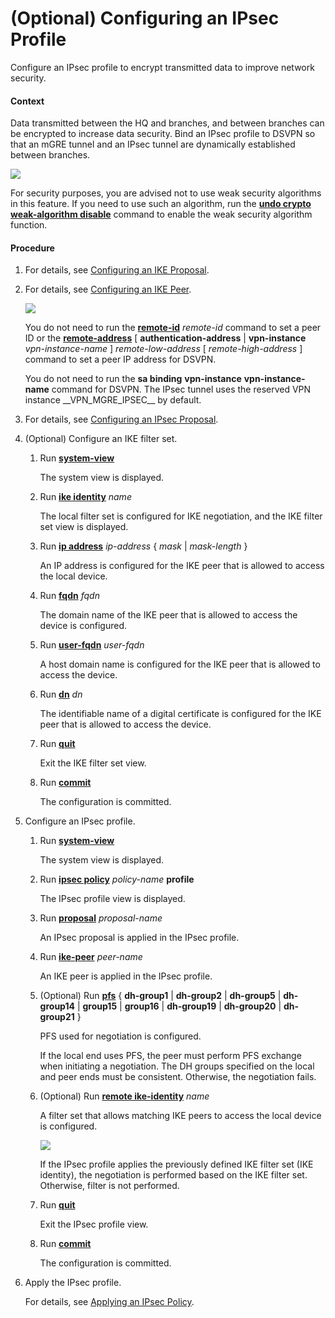 (Optional) Configuring an IPsec Profile
=======================================

Configure an IPsec profile to encrypt transmitted data to improve network security.

#### Context

Data transmitted between the HQ and branches, and between branches can be encrypted to increase data security. Bind an IPsec profile to DSVPN so that an mGRE tunnel and an IPsec tunnel are dynamically established between branches.

![](../../../../public_sys-resources/note_3.0-en-us.png) 

For security purposes, you are advised not to use weak security algorithms in this feature. If you need to use such an algorithm, run the [**undo crypto weak-algorithm disable**](cmdqueryname=undo+crypto+weak-algorithm+disable) command to enable the weak security algorithm function.



#### Procedure

1. For details, see [Configuring an IKE Proposal](dc_vrp_ipsec_cfg_all_0011.html).
2. For details, see [Configuring an IKE Peer](dc_vrp_ipsec_cfg_all_0012.html).
   
   ![](../../../../public_sys-resources/note_3.0-en-us.png) 
   
   You do not need to run the [**remote-id**](cmdqueryname=remote-id) *remote-id* command to set a peer ID or the [**remote-address**](cmdqueryname=remote-address) [ **authentication-address** | **vpn-instance** *vpn-instance-name* ] *remote-low-address* [ *remote-high-address* ] command to set a peer IP address for DSVPN.
   
   You do not need to run the **sa binding** **vpn-instance** **vpn-instance-name** command for DSVPN. The IPsec tunnel uses the reserved VPN instance \_\_VPN\_MGRE\_IPSEC\_\_ by default.
3. For details, see [Configuring an IPsec Proposal](dc_vrp_ipsec_cfg_all_0013.html).
4. (Optional) Configure an IKE filter set.
   1. Run [**system-view**](cmdqueryname=system-view)
      
      
      
      The system view is displayed.
   2. Run [**ike identity**](cmdqueryname=ike+identity) *name*
      
      
      
      The local filter set is configured for IKE negotiation, and the IKE filter set view is displayed.
   3. Run [**ip address**](cmdqueryname=ip+address) *ip-address* { *mask* | *mask-length* }
      
      
      
      An IP address is configured for the IKE peer that is allowed to access the local device.
   4. Run [**fqdn**](cmdqueryname=fqdn) *fqdn*
      
      
      
      The domain name of the IKE peer that is allowed to access the device is configured.
   5. Run [**user-fqdn**](cmdqueryname=user-fqdn) *user-fqdn*
      
      
      
      A host domain name is configured for the IKE peer that is allowed to access the device.
   6. Run [**dn**](cmdqueryname=dn) *dn*
      
      
      
      The identifiable name of a digital certificate is configured for the IKE peer that is allowed to access the device.
   7. Run [**quit**](cmdqueryname=quit)
      
      
      
      Exit the IKE filter set view.
   8. Run [**commit**](cmdqueryname=commit)
      
      
      
      The configuration is committed.
5. Configure an IPsec profile.
   1. Run [**system-view**](cmdqueryname=system-view)
      
      
      
      The system view is displayed.
   2. Run [**ipsec policy**](cmdqueryname=ipsec+policy) *policy-name* **profile**
      
      
      
      The IPsec profile view is displayed.
   3. Run [**proposal**](cmdqueryname=proposal) *proposal-name*
      
      
      
      An IPsec proposal is applied in the IPsec profile.
   4. Run [**ike-peer**](cmdqueryname=ike-peer) *peer-name*
      
      
      
      An IKE peer is applied in the IPsec profile.
   5. (Optional) Run [**pfs**](cmdqueryname=pfs) { **dh-group1** | **dh-group2** | **dh-group5** | **dh-group14** | **group15** | **group16** | **dh-group19** | **dh-group20** | **dh-group21** }
      
      
      
      PFS used for negotiation is configured.
      
      
      
      If the local end uses PFS, the peer must perform PFS exchange when initiating a negotiation. The DH groups specified on the local and peer ends must be consistent. Otherwise, the negotiation fails.
   6. (Optional) Run [**remote ike-identity**](cmdqueryname=remote+ike-identity) *name*
      
      
      
      A filter set that allows matching IKE peers to access the local device is configured.
      
      
      
      ![](../../../../public_sys-resources/note_3.0-en-us.png) 
      
      If the IPsec profile applies the previously defined IKE filter set (IKE identity), the negotiation is performed based on the IKE filter set. Otherwise, filter is not performed.
   7. Run [**quit**](cmdqueryname=quit)
      
      
      
      Exit the IPsec profile view.
   8. Run [**commit**](cmdqueryname=commit)
      
      
      
      The configuration is committed.
6. Apply the IPsec profile.
   
   
   
   For details, see [Applying an IPsec Policy](dc_vrp_ipsec_cfg_all_0015.html).